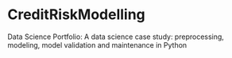 # CreditRiskModelling
Data Science Portfolio:
A data science case study: preprocessing, modeling, model validation and maintenance in Python
